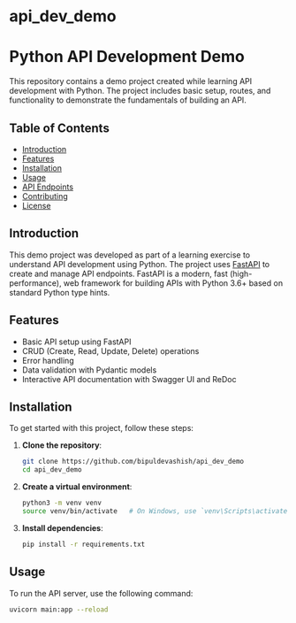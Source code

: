# api_dev_demo

# Python API Development Demo

This repository contains a demo project created while learning API development with Python. The project includes basic setup, routes, and functionality to demonstrate the fundamentals of building an API.

## Table of Contents

- [Introduction](#introduction)
- [Features](#features)
- [Installation](#installation)
- [Usage](#usage)
- [API Endpoints](#api-endpoints)
- [Contributing](#contributing)
- [License](#license)

## Introduction

This demo project was developed as part of a learning exercise to understand API development using Python. The project uses [FastAPI](https://fastapi.tiangolo.com/) to create and manage API endpoints. FastAPI is a modern, fast (high-performance), web framework for building APIs with Python 3.6+ based on standard Python type hints.

## Features

- Basic API setup using FastAPI
- CRUD (Create, Read, Update, Delete) operations
- Error handling
- Data validation with Pydantic models
- Interactive API documentation with Swagger UI and ReDoc

## Installation

To get started with this project, follow these steps:

1. **Clone the repository**:
    ```bash
    git clone https://github.com/bipuldevashish/api_dev_demo
    cd api_dev_demo
    ```

2. **Create a virtual environment**:
    ```bash
    python3 -m venv venv
    source venv/bin/activate   # On Windows, use `venv\Scripts\activate`
    ```

3. **Install dependencies**:
    ```bash
    pip install -r requirements.txt
    ```

## Usage

To run the API server, use the following command:

```bash
uvicorn main:app --reload
